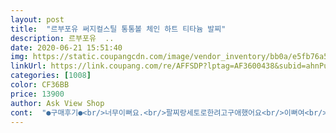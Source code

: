 ```yaml
---
layout: post 
title:  "르부포유 써지컬스틸 통통볼 체인 하트 티타늄 발찌" 
description: 르부포유  ..
date: 2020-06-21 15:51:40 
img: https://static.coupangcdn.com/image/vendor_inventory/bb0a/e5fb76a550c754414184ce473b377c8d28a6d7212b8b2890af61e550acde.JPG 
linkUrl: https://link.coupang.com/re/AFFSDP?lptag=AF3600438&subid=ahnPublicAsk&pageKey=1375303210&itemId=2408421438&vendorItemId=70391061084&traceid=V0-113-72ee1945bda516b5 
categories: [1008] 
color: CF36BB 
price: 13900 
author: Ask View Shop 
cont:  "●구매후기●<br/>너무이뻐요.<br/>팔찌랑세토로한려고구애했어요<br/>이뻐여<br/>이뻐요 굵기도적당해요 안끓어지고오래썼어면좋겠네요<br/>" 
---
```

